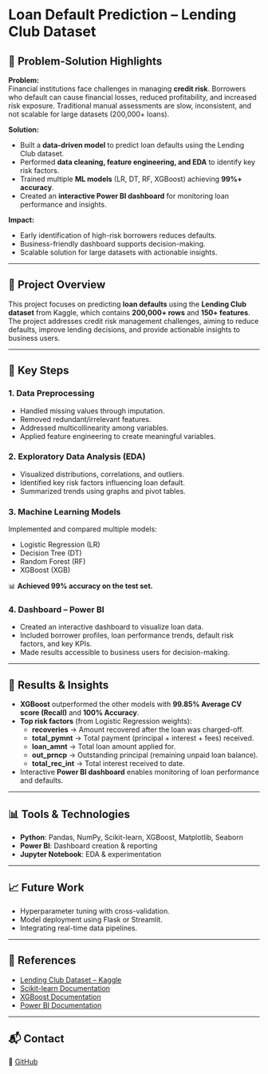 # Loan Default Prediction – Lending Club Dataset  

## 🎯 Problem-Solution Highlights  

**Problem:**  
Financial institutions face challenges in managing **credit risk**. Borrowers who default can cause financial losses, reduced profitability, and increased risk exposure. Traditional manual assessments are slow, inconsistent, and not scalable for large datasets (200,000+ loans).  

**Solution:**  
- Built a **data-driven model** to predict loan defaults using the Lending Club dataset.  
- Performed **data cleaning, feature engineering, and EDA** to identify key risk factors.  
- Trained multiple **ML models** (LR, DT, RF, XGBoost) achieving **99%+ accuracy**.  
- Created an **interactive Power BI dashboard** for monitoring loan performance and insights.  

**Impact:**  
- Early identification of high-risk borrowers reduces defaults.  
- Business-friendly dashboard supports decision-making.  
- Scalable solution for large datasets with actionable insights.

---

## 📌 Project Overview  

This project focuses on predicting **loan defaults** using the **Lending Club dataset** from Kaggle, which contains **200,000+ rows** and **150+ features**.  
The project addresses credit risk management challenges, aiming to reduce defaults, improve lending decisions, and provide actionable insights to business users.

---

## 🔧 Key Steps  

### 1. Data Preprocessing  
- Handled missing values through imputation.  
- Removed redundant/irrelevant features.  
- Addressed multicollinearity among variables.  
- Applied feature engineering to create meaningful variables.

### 2. Exploratory Data Analysis (EDA)  
- Visualized distributions, correlations, and outliers.  
- Identified key risk factors influencing loan default.  
- Summarized trends using graphs and pivot tables.

### 3. Machine Learning Models  
Implemented and compared multiple models:  
- Logistic Regression (LR)  
- Decision Tree (DT)  
- Random Forest (RF)  
- XGBoost (XGB)  

📊 **Achieved 99% accuracy on the test set.**

### 4. Dashboard – Power BI  
- Created an interactive dashboard to visualize loan data.  
- Included borrower profiles, loan performance trends, default risk factors, and key KPIs.  
- Made results accessible to business users for decision-making.

---

## 🚀 Results & Insights  

- **XGBoost** outperformed the other models with **99.85% Average CV score (Recall)** and **100% Accuracy**.  
- **Top risk factors** (from Logistic Regression weights):  
  - **recoveries** → Amount recovered after the loan was charged-off.  
  - **total_pymnt** → Total payment (principal + interest + fees) received.  
  - **loan_amnt** → Total loan amount applied for.  
  - **out_prncp** → Outstanding principal (remaining unpaid loan balance).  
  - **total_rec_int** → Total interest received to date.  
- Interactive **Power BI dashboard** enables monitoring of loan performance and defaults.

---

## 📊 Tools & Technologies  
- **Python**: Pandas, NumPy, Scikit-learn, XGBoost, Matplotlib, Seaborn  
- **Power BI**: Dashboard creation & reporting  
- **Jupyter Notebook**: EDA & experimentation  

---

## 📈 Future Work  
- Hyperparameter tuning with cross-validation.  
- Model deployment using Flask or Streamlit.  
- Integrating real-time data pipelines.  

---

## 📖 References  
- [Lending Club Dataset – Kaggle](https://www.kaggle.com/datasets/wordsforthewise/lending-club/discussion?sort=hotness)  
- [Scikit-learn Documentation](https://scikit-learn.org/stable)  
- [XGBoost Documentation](https://xgboost.readthedocs.io)  
- [Power BI Documentation](https://learn.microsoft.com/en-us/power-bi)  

---

## 📬 Contact  
🐙 [GitHub](https://github.com/varssha22)
